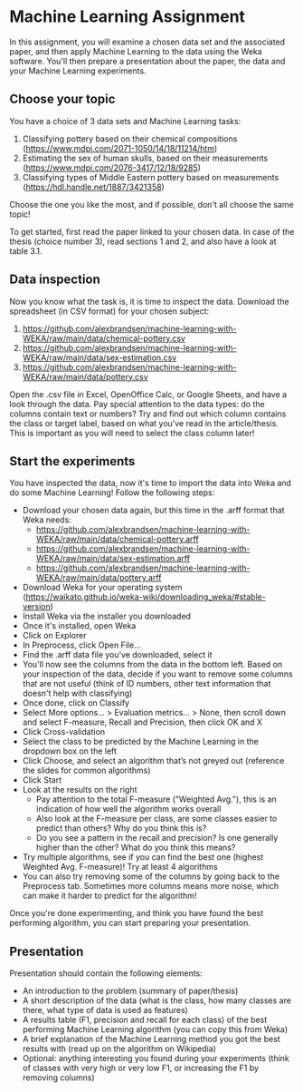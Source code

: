# Machine Learning Assignment

In this assignment, you will examine a chosen data set and the associated paper, and then apply Machine Learning to the data using the Weka software. You'll then prepare a presentation about the paper, the data and your Machine Learning experiments.

## Choose your topic 

You have a choice of 3 data sets and Machine Learning tasks:

1. Classifying pottery based on their chemical compositions (https://www.mdpi.com/2071-1050/14/18/11214/htm)
2. Estimating the sex of human skulls, based on their measurements (https://www.mdpi.com/2076-3417/12/18/9285)
3. Classifying types of Middle Eastern pottery based on measurements (https://hdl.handle.net/1887/3421358)

Choose the one you like the most, and if possible, don't all choose the same topic!

To get started, first read the paper linked to your chosen data. In case of the thesis (choice number 3), read sections 1 and 2, and also have a look at table 3.1. 


## Data inspection

Now you know what the task is, it is time to inspect the data. Download the spreadsheet (in CSV format) for your chosen subject:

1. https://github.com/alexbrandsen/machine-learning-with-WEKA/raw/main/data/chemical-pottery.csv
2. https://github.com/alexbrandsen/machine-learning-with-WEKA/raw/main/data/sex-estimation.csv
3. https://github.com/alexbrandsen/machine-learning-with-WEKA/raw/main/data/pottery.csv

Open the .csv file in Excel, OpenOffice Calc, or Google Sheets, and have a look through the data. Pay special attention to the data types: do the columns contain text or numbers? Try and find out which column contains the class or target label, based on what you've read in the article/thesis. This is important as you will need to select the class column later!

## Start the experiments

You have inspected the data, now it's time to import the data into Weka and do some Machine Learning! Follow the following steps:

- Download your chosen data again, but this time in the .arff format that Weka needs:
	- https://github.com/alexbrandsen/machine-learning-with-WEKA/raw/main/data/chemical-pottery.arff
	- https://github.com/alexbrandsen/machine-learning-with-WEKA/raw/main/data/sex-estimation.arff
	- https://github.com/alexbrandsen/machine-learning-with-WEKA/raw/main/data/pottery.arff
- Download Weka for your operating system (https://waikato.github.io/weka-wiki/downloading_weka/#stable-version)
- Install Weka via the installer you downloaded
- Once it's installed, open Weka
- Click on Explorer
- In Preprocess, click Open File...
- Find the .arff data file you’ve downloaded, select it
- You'll now see the columns from the data in the bottom left. Based on your inspection of the data, decide if you want to remove some columns that are not useful (think of ID numbers, other text information that doesn't help with classifying)
- Once done, click on Classify
- Select More options... > Evaluation metrics... > None, then scroll down and select F-measure, Recall and Precision, then click OK and X
- Click Cross-validation
- Select the class to be predicted by the Machine Learning in the dropdown box on the left
- Click Choose, and select an algorithm that’s not greyed out (reference the slides for common algorithms)
- Click Start
- Look at the results on the right 
	- Pay attention to the total F-measure ("Weighted Avg."), this is an indication of how well the algorithm works overall 
	- Also look at the F-measure per class, are some classes easier to predict than others? Why do you think this is?
	- Do you see a pattern in the recall and precision? Is one generally higher than the other? What do you think this means?
- Try multiple algorithms, see if you can find the best one (highest Weighted Avg. F-measure)! Try at least 4 algorithms
- You can also try removing some of the columns by going back to the Preprocess tab. Sometimes more columns means more noise, which can make it harder to predict for the algorithm!

Once you're done experimenting, and think you have found the best performing algorithm, you can start preparing your presentation. 

## Presentation

Presentation should contain the following elements:

- An introduction to the problem (summary of paper/thesis)
- A short description of the data (what is the class, how many classes are there, what type of data is used as features)
- A results table (F1, precision and recall for each class) of the best performing Machine Learning algorithm (you can copy this from Weka)
- A brief explanation of the Machine Learning method you got the best results with (read up on the algorithm on Wikipedia)
- Optional: anything interesting you found during your experiments (think of classes with very high or very low F1, or increasing the F1 by removing columns)



